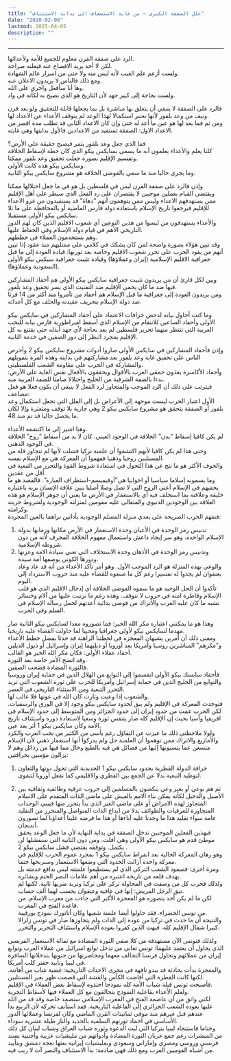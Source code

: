 ```yaml
---
title: "علل الصفقة الكبرى – من غاية الاستضعاف الى بداية الاستئناف"
date: "2020-02-08"
lastmod: 2025-04-05
description: ""
---
```

****

الرد على صفقة القرن معلوم للجميع للأمة ولأعدائها.  
لكن لا أحد يريد الافصاح عنه فيعلنه صراحة.  
ولست أزعم علم الغيب لأنه ليس منه ولا حتى من اسرار عالم الشهادة.  
ومع ذلك فالناس لا يريدون الاعلان عنه.  
وها أنا سأفعل واجري على الله.  
ولست بحاجة إلى كبير جهد لأن التاريخ هو الذي يصيح به لكأنه في واد.

فالرد على الصفقة لا ينبغي أن يتعلق بها مباشرة بل بما يجعلها قابلة للتحقيق ولو بعد قرن ونيف من وعد بلفور لأنها تعتبر استكمالا لهذا الوعد لم يتوقف الأعداء عن الاعداد لها.  
ومن ثم فما يعد لها هو عين ما أعد له حتى وإن كان الاعداد الثاني قد تطلب مدة اقصر من الاعداد الاول: الصفقة تستفيد من الاعدادين فالأول بدايتها وهي غايته.

فما الذي جعل وعد بلفور يثمر فيصبح حقيقة على الأرض؟  
كلنا يعلم والأعداء يعلمون أنه ما يسمى بسايكس بيكو الذي كان خطة لإسقاط الخلافة وتقسيم الإقليم بصورة جعلت تحقيق وعد بلفور ممكنا.  
وسايكس بيكو هذه كانت الأولى.  
وما يجري حاليا منذ ما سمي بالفوضى الخلاقة هو مشروع سايكس بيكو الثانية.

وإذن فالرد على صفقة القرن ليس في فلسطين بل هو في ما جعل احتلالها ممكنا ويقتضي القيام بعملين موجبين لا يقتصران على رد الفعل الذي سيطر على أهل الإقليم ممن يستهدفهم الاعداء وليس ممن يتوهمون أنهم “دهاة” قد يستفيدون من غزو الاعداء للإقليم فيرجعوا تاريخ الإسلام باستعادة دولة فارس الماضية أو بالمحافظة على ما تلا سايكس بيكو الأولى مستقبلا.  
والأعداء يستهدفون من ليسوا من هذين النوعين أي شعوب الاقليم الذين كان لهم الدور التاريخي الأهم في قيام دولة الإسلام وفي الحفاظ عليها.  
وهم يستخدمون العملاء في خططهم.  
وقد تبين هؤلاء بصورة واضحة لمن كان يشكك في كلامي على ممثليهم منذ عقود إذا تبين أنهم من يقود الحرب على تحرر شعوب الاقليم وخاصة بعد ثورتها: قيادة العودة إلى ما قبل جغرافية الاقليم الإسلامية (إيران وعملاؤها) وقيادة تثبيت جغرافية سيكس بيكو الأولى (السعودية وعملاؤها).

وبين لكل قارئ أن من يريدون تثبيت جغرافية سايكس بيكو الأولى هم أحفاد المشاركين فيها ضد ما كان يحمي الإقليم ضد التفتيت الذي يسر تحقيق وعد بلفور.  
ومن يريدون العودة إلى جغرافية ما قبل الإسلام هم أحفاد من تآمروا منذ أكثر من 14 قرنا ضد دولة الإسلام بتحريف عقيدته والحلف مع كل أعدائه.

وما كنت أحاول بيانه لدحض خرافات الاعتماد على أحفاد المشاركين في سايكس بيكو الأولى وأحفاد الساعين للانتقام من الإسلام الذي أسقط امبراطورية فارس بيانه للنخب العربية التي تنتظر منهما تحرير فلسطين لم يعد بحاجة لأي جهد أبذله حتى يقتنع به كل الإقليم بمجرد النظر إلى دور الصفين في خدمة الثانية.

وإذن فأحفاد المشاركين في سايكس الأولى صاروا أدوات مشروع سايكس بيكو 2 وأحرص الناس على تحقيق غاية وعد بلفور بعد مشاركتهم في بدايته وهذه المرة بتمويلهم والمشاركة في الحرب على مقاومة الشعب الفلسطيني.  
وأحفاد الأكاسرة يغذون حمقى العرب بالأقوال ويحققون بالأفعال نفس الغاية على الأرض: بدءا بالضفة الشرقية من الخليج واحتلالا صامتا للضفة الغربية منه.  
فيترتب على ذلك أن الرد الموجب والمتجاور لرد الفعل لا ينبغي أن يكون فعلا هو فعل مضاعف:  
الأول اعتبار الحرب ليست موجهة إلى الأعراض بل إلى العلل التي تجعل استكمال وعد بلفور أو الصفقة يتحقق هو مشروع سايكس بيكو 2 وهي جارية بلا توقف ومتعثرة وإلا لكان ما يحصل حاليا قد تم منذ 48.

وهنا اشير إلى ما اكتشفه الأعداء.  
لم يكن كافيا إسقاط “بدن” الخلافة في الوجود العيني. كان لا بد من أسقاط “روح” الخلافة في الوجود الذهني.  
وحتى هذا لم يكن كافيا لأنهم اكتشفوا أن علمنة تركيا فشلت لأنها لم تتجاوز قلة من المستلبين روحيا وذهنيا ففهموا أن المعركة هي مع الإسلام نفسه.  
والخوف الأكثر هو ما نتج عن هذا التحول في استعادة شروط القوة والتحرر من التبعية في أقل من عقدين.  
وما يسمونه إسلاما سياسيا أو اخوانيا هي”أوفيميسم-استظراف العبارة”. فالقصد هو ما يخفيهم في الإسلام أعني الروح التي لا تصل وصلا أصليا بنين علاقة الإنسان بربه باعتباره خليفة وعلاقته بما استخلف فيه أي بالاستعمار في الأرض ما يعني أن جوهر الإسلام هو هذه العلاقة بين الوجودين الدنيوي والمتعالي عليه مقومين لمنزلته الوجودية ولشروط حريته وكرامته.  
فتفهم الحرب الصريحة على بعدي منزلة المسلم الوجودية بأداتين نراهما بالعين المجردة:  
1. تدنيس رمز الوحدة في الأعيان وحدة الاستعمار في الأرض مكانها وزمانها بدولة الإسلام الواحدة. وهو سر إيجاد داعش واستعمال مفهوم الخلافة المحرف لأنه من دون شروطه الإسلامية.  
2. وتدنيس رمز الوحدة في الأذهان وحدة الاستخلاف التي تعني سيادة الامة وعزتها ودورها الكوني بوصفها أمة سيدة.  
والوعي بهذه المنزلة هو الرد الموجب الأول. وهو أمر تأكد الأعداء من أنه قد عاد وعاد بعنفوان لم يجدوا له تفسيرا رغم كل ما صنعوه للقضاء عليه منذ حروب الاسترداد إلى اليوم.  
تأكدوا أن الحل الوحيد هو ما سموه الفوضى الخلاقة أي إدخال الاقليم الذي هو قلب الإسلام وقاطرة امته في حروب لا تتوقف. وهذه رغم ما ترتبت عليها من آلام وخسائر تشبه ما كان عليه العرب والأتراك من فوضى بدائية أعدتهم لحمل رسالة الإسلام في السلم وفي الحرب.

وهذا هو ما يمكنني اعتباره مكر الله الخير: فما تصوروه معدا لسايكس بيكو الثانية صار مهدما لسايكس بيكو لأولى جغرافيا ومحييا لما حاولت القضاء عليه تاريخيا.  
ومعنى ذلك أن أمرين يشبهان المعجزة في لحظتنا الراهنة قد حدثا بفضل خطط الأعداء و”مكرهم” المباشرين روسيا وأمريكا بعد أوروبا أو ذيليهما إيران وإسرائيل أو ذيول الذيلين أحفاد عملاء الأولى: فكان مكر الله الخير هو الغالب.  
وقد اتضح الأمر خاصة بعد الثورة.  
فالثورة المضادة فضحت الصفين.  
فأحفاد سايسك بيكو الأولى انقسموا إلى التوابع من الهلال الذين في حماية إيران وروسيا والتوابع من الخليج الذين في حماية إسرائيل وأمريكا للحرب على ثورة الشعوب التي تريد التحرر التبعية ومن الاستثناء التاريخي في العصر.  
والشعوب إذا وعيت وثارت كان الله في عونها فلا غالب لها.  
فتوحدت المعركة في الإقليم ولم يبق لحدود سايكس بيكو وجود إلا في الورق والرسميات. لكن الحرب عمت من حدود إيران إلى حدود الجزائر ومن المتوسط إلى حدود الإسلام في افريقيا وآسيا بحيث إن الإقليم كله صار يتنفس ثورة وسعيا لاستعادة دوره واستئناف تاريخ الأمة وكأن سايكس بيكو 1 أثر بعد عين.  
ولولا ملاحظتي ذلك ما عبرت عن التفاؤل رغم يأسي من الكثير من نخب العرب والكرد والأمازيغ والاتراك ممن توهموا أن العلمنة حل ولم يدركوا أنها استعمار ذهني لأن الإسلام متسغن عما ينسبونها إليها من فضائل هي فيه بالطبع وخال مما فيها من رذائل وهم لا يزالون مؤمنين بخرافتين:  
1. خرافة الدولة القطرية بحدود سايكس بيكو 1 الحديدية التي تحول دونها والتعاون لتوطيد التبعية بدلا عن الجمع بين القطري والاقليمي كما تفعل أوروبا لتتقوى.

2. ثم هم بوعي أو بغير وعي ينكصون بالمسلمين إلى حروب عرقية وطائفية وثقافية بين الأصيل والدخيل لكأنه يمكن بناء الامم بالعيش على ماضي الذات المتقدم على الاسلام المتجاوز لهذه الامراض أو على ماضي الغير الذي بدأ يتحرر منها فيبني الوحدات المتجاوزة للعرقيات والطوائف بدلا من ابداع الذات المتواصل والمتحرر من التقليد عامة سواء تقليد هذا ما وجدنا عليه آباءها أو هذا ما فرضه علينا أعداؤنا لما تصورون أنديجان.  
فبهذين الفعلين الموجبين تدخل الصفقة في بداية النهاية لأن ما جعل الوعد يحقق موطئ قدم هو سايكس بيكو الأولى وهي أفلت. ومن دون الثانية التي سنفشلها لن يكتمل. وتوقفه يقتضي فشل سايكس بيكو 2 .  
وهو رهان المعركة الحالية بعد انفراط سايكس بيكو 1 بمجرد عموم الحرب للإقليم في معركة واحدة أزالت الحدود التي وضعها الاستعمار وسنربحها حتما.  
ومرة أخرى: فصمود الشعب التركي الذي لم يستطيعوا علمنته ليس بدافع خدمته بل بهدف قلعه من تاريخه اعتبره من أهم علامات النصر الحتم وبشائره.  
ولذلك فحرب كل من وصفت في المحاولة تركز على تركيا وتريد ضربها ثانية. لكنها لم تبق الرجل المريض: إنها في عافية وعنفوان يحسب لهما ألف حساب.  
لكن ما لم يكن أحد يتصوره هو المعجزة الأكبر التي جاءت من مغرب الإسلام. من قاعدة الفتح في المغرب.  
من تونس الخضراء. فقد حاولوا أيضا علمنة شعبها وكان أتاتورك نموذج بورقيبة.  
والنتيجة أن ما حدث في تركيا من عودة إلى الذات ولم يتجاوزها صار في تونس زلزالا كبيرا شمال الإقليم كله. فبهت الذين كفروا بعودة الإسلام واستئناف التحرير والتحرر.

ولذلك فتونس الآن مستهدفة من كلا صفي الثورة المضادة مع ثمالة الاستعمار الفرنسي الذي يحاول أن يعتمد عليهما: تونس تعاني من تدخل توابع اسرائيل من عملاء العرب وتوابع إيران من عملائهم وتحاول فرنسا التحالف معهما ومحاصرتها من جنوبها بتدخلاتها السافرة في ليبيا وتأييد حفتر كلب أمريكا.  
والمعجزة بدأت بحادثة قد يبدو تافهة في مجرى الاحداث التاريخية: غضبة شاب من أهانته. لكنها كانت القطرة التي أفاضت الكأس والقشة التي قصمت ظهر بعير المستلبين.  
فأصبحت تونس قبلة شباب الأمة كله نموذجا احتذوه لإسقاط بعض العملاء في الإقليم.  
ولعلم الأعداء بفاعلية النموذج يتحالفون مع كل العملاء فيها لأسقاط التجربة.  
لكني واثق من أن عاصمة الفتح في المغرب الإسلامي ستصمد خاصة وقد قد من الله عليها بعودة الشعب الجزائري إلى الفاعلية التاريخية. فقد استأنف تحركه لأن الربيع بدأ عندهم قبل غيرهم منذ موفى ثمانينات القرن الماضي وكان لفرنسا وعملائها الدور الأساسي في اخماد ثورتهم السلمية بالحديد والنار طيلة عشرية سوداء.  
وختاما فاستنجاد ليبيا بتركيا التي لبت الدعوة وثورة شباب العراق وشباب لبنان كل ذلك من المبشرات رغم جمع عربان الثورة المضادة وأدواتهم من مليشيات عربية وأجنبية بسند فرنسي وروسي ومصري وإماراتي وسعودي وبمليشيات إيرانية بعثها نعجة دمشق وبتأييد من أشباه القوميين العرب ومع ذلك فهي صادمة: بدأ الاستئناف والنصر آت لا ريب فيه.

###
